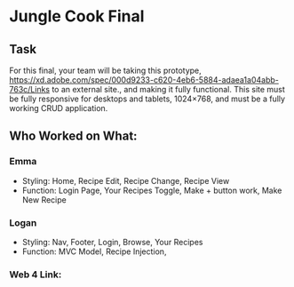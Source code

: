 # Jungle Cook Final

## Task

For this final, your team will be taking this prototype, https://xd.adobe.com/spec/000d9233-c620-4eb6-5884-adaea1a04abb-763c/Links to an external site., and making it fully functional. This site must be fully responsive for desktops and tablets, 1024×768, and must be a fully working CRUD application.

## Who Worked on What:

### Emma

- Styling: Home, Recipe Edit, Recipe Change, Recipe View
- Function: Login Page, Your Recipes Toggle, Make + button work, Make New Recipe

### Logan

- Styling: Nav, Footer, Login, Browse, Your Recipes
- Function: MVC Model, Recipe Injection,

### Web 4 Link:
